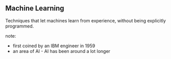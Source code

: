 ## Machine Learning

Techniques that let machines learn from experience, without being explicitly programmed.

note:
- first coined by an IBM engineer in 1959
- an area of AI - AI has been around a lot longer
